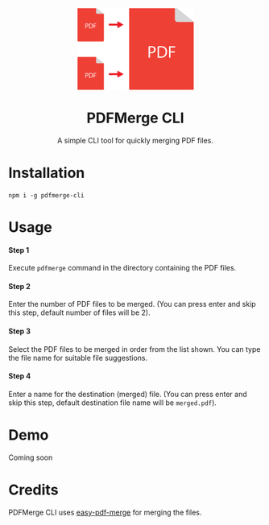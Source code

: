 <div align="center">
<img src="./assets/pdfmerge-logo.png" align="center">
<h1>PDFMerge CLI</h1>
<p>
A simple CLI tool for quickly merging PDF files.
</p>
</div>  

# Installation  
```
npm i -g pdfmerge-cli
```

# Usage

#### Step 1
Execute `pdfmerge` command in the directory containing the PDF files.

#### Step 2
Enter the number of PDF files to be merged. (You can press enter and skip this step, default number of files will be 2).

#### Step 3
Select the PDF files to be merged in order from the list shown. You can type the file name for suitable file suggestions.

#### Step 4
Enter a name for the destination (merged) file. (You can press enter and skip this step, default destination file name will be `merged.pdf`).

# Demo
Coming soon

# Credits
PDFMerge CLI uses [easy-pdf-merge](https://github.com/karuppiah7890/easy-pdf-merge) for merging the files.
